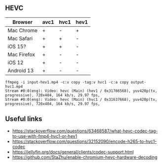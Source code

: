 ## HEVC

Browser     | avc1 | hvc1 | hev1
------------|------|------|---
Mac Chrome  | +    | -    | +
Mac Safari  | +    | +    | -
iOS 15?     | +    | +    | -
Mac Firefox | +    | -    | -
iOS 12      | +    | -    | -
Android 13  | +    | -    | -

```
ffmpeg -i input-hev1.mp4 -c:v copy -tag:v hvc1 -c:a copy output-hvc1.mp4
Stream #0:0(eng): Video: hevc (Main) (hev1 / 0x31766568), yuv420p(tv, progressive), 720x404, 164 kb/s, 29.97 fps,
Stream #0:0(eng): Video: hevc (Main) (hvc1 / 0x31637668), yuv420p(tv, progressive), 720x404, 164 kb/s, 29.97 fps,
```

## Useful links

- https://stackoverflow.com/questions/63468587/what-hevc-codec-tag-to-use-with-fmp4-hvc1-or-hev1
- https://stackoverflow.com/questions/32152090/encode-h265-to-hvc1-codec
- https://jellyfin.org/docs/general/clients/codec-support.html
- https://github.com/StaZhu/enable-chromium-hevc-hardware-decoding
